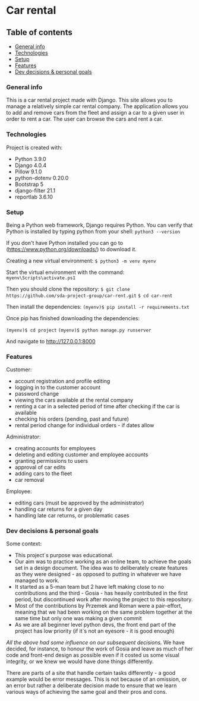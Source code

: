 # Car rental


## Table of contents
* [General info](#General-info)
* [Technologies](#Technologies)
* [Setup](#Setup)
* [Features](#Features)
* [Dev decisions & personal goals](#Dev-decisions)

### General info
This is a car rental project made with Django. This site allows you to manage a relatively simple car rental company.
The application allows you to add and remove cars from the fleet and assign a car to a given user in order to rent a car. The user can browse the cars and rent a car.


### Technologies
Project is created with: 
* Python 3.9.0
* Django 4.0.4
* Pillow 9.1.0
* python-dotenv 0.20.0
* Bootstrap 5
* django-filter 21.1
* reportlab 3.6.10


### Setup 
Being a Python web framework, Django requires Python. You can verify that Python is installed by typing python from your shell:
`python3 --version` 

If you don't have Python installed you can go to (https://www.python.org/downloads/) to download it.

Creating a new virtual environment: 
`$ python3 -m venv myenv`

Start the virtual environment with the command:
`myenv\Scripts\activate.ps1`

Then you should clone the repository:
`$ git clone https://github.com/sda-project-group/car-rent.git`
`$ cd car-rent`

Then install the dependencies:
`(myenv)$ pip install -r requirements.txt`

Once pip has finished downloading the dependencies:

`(myenv)$ cd project`
`(myenv)$ python manage.py runserver`

And navigate to http://127.0.0.1:8000


### Features

Customer:
* account registration and profile editing
* logging in to the customer account
* password change
* viewing the cars available at the rental company
* renting a car in a selected period of time after checking if the car is available
* checking his orders (pending, past and future)
* rental period change for individual orders - if dates allow


Administrator:
* creating accounts for employees
* deleting and editing customer and employee accounts
* granting permissions to users
* approval of car edits
* adding cars to the fleet
* car removal

Employee:
* editing cars (must be approved by the administrator)
* handling car returns for a given day
* handling late car returns, or problematic cases

### Dev decisions & personal goals

Some context:

* This project`s purpose was educational. 
* Our aim was to practice working as an online team, to achieve the goals set in a design document.
The idea was to deliberately create features as they were designed  - as opposed to putting in whatever we have managed to work.
* It started as a 5-man team but 2 have left making close to no contributions and the third - Gosia - has heavily contributed in the first period, but discontinued work after moving the project to this repository.
* Most of the contributions by Przemek and Roman were a pair-effort, meaning that we had been working on the same problem together at the same time but only one was making a given commit 
* As we are all beginner level python devs, the front end part of the project has low priority (if it`s not an eyesore - it is good enough)

*All the above had some influence on our subsequent decisions.* We have decided, for instance, to honour the work of Gosia and leave as much of her code and front-end design as possible even if it costed us some visual integrity, or we knew we would have done things differently.

There are parts of a site that handle certain tasks differently - a good example would be error messages.
This is not because of an omission, or an error but rather a deliberate decision made to ensure that we learn various ways of achieving the same goal and their pros and cons.
